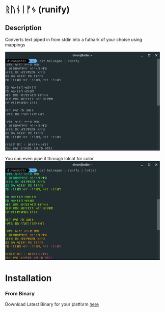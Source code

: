 # ᚱᚢᚾᛁᚠᛃ (runify)

## Description

Converts text piped in from stdin into a futhark of your choise using mappings

![ScreenShot 1](docs/1.png)

You can even pipe it through lolcat for color
![ScreenShot 2](docs/2.png)

# Installation

### From Binary

Download Latest Binary for your platform [here](https://github.com/divanvisagie/runify/releases)



